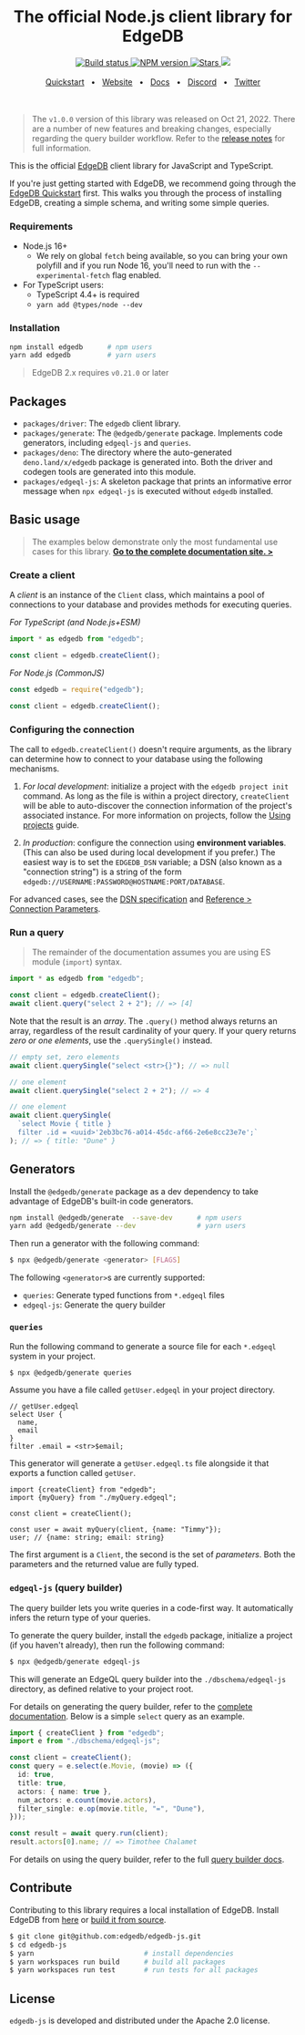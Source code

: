 <div align="center">
  <h1>The official Node.js client library for EdgeDB</h1>

  <a href="https://github.com/edgedb/edgedb-js/actions" rel="nofollow">
    <img src="https://github.com/edgedb/edgedb-js/actions/workflows/tests.yml/badge.svg?event=push&branch=master" alt="Build status">
  </a>
  <a href="https://www.npmjs.com/package/edgedb" rel="nofollow">
    <img src="https://img.shields.io/npm/v/edgedb" alt="NPM version">
  </a>
  <a href="https://github.com/edgedb/edgedb" rel="nofollow">
    <img src="https://img.shields.io/github/stars/edgedb/edgedb" alt="Stars">
  </a>
  <a href="https://github.com/edgedb/edgedb/blob/master/LICENSE">
    <img src="https://img.shields.io/badge/license-Apache%202.0-blue" />
  </a>
  <br />
  <br />
  <a href="https://www.edgedb.com/docs/guides/quickstart">Quickstart</a>
  <span>&nbsp;&nbsp;•&nbsp;&nbsp;</span>
  <a href="https://www.edgedb.com">Website</a>
  <span>&nbsp;&nbsp;•&nbsp;&nbsp;</span>
  <a href="https://www.edgedb.com/docs/clients/js/index">Docs</a>
  <span>&nbsp;&nbsp;•&nbsp;&nbsp;</span>
  <a href="https://discord.gg/umUueND6ag">Discord</a>
  <span>&nbsp;&nbsp;•&nbsp;&nbsp;</span>
  <a href="https://twitter.com/edgedatabase">Twitter</a>
  <br />

</div>

<br />
<br />

> The `v1.0.0` version of this library was released on Oct 21, 2022. There are a number of new features and breaking changes, especially regarding the query builder workflow. Refer to the [release notes](https://github.com/edgedb/edgedb-js/releases/tag/v1.0.0) for full information.

This is the official [EdgeDB](https://github.com/edgedb/edgedb) client library
for JavaScript and TypeScript.

If you're just getting started with EdgeDB, we recommend going through the
[EdgeDB Quickstart](https://www.edgedb.com/docs/quickstart) first. This walks
you through the process of installing EdgeDB, creating a simple schema, and
writing some simple queries.

### Requirements

- Node.js 16+
  - We rely on global `fetch` being available, so you can bring your own
    polyfill and if you run Node 16, you'll need to run with the
    `--experimental-fetch` flag enabled.
- For TypeScript users:
  - TypeScript 4.4+ is required
  - `yarn add @types/node --dev`

### Installation

```bash
npm install edgedb      # npm users
yarn add edgedb         # yarn users
```

> EdgeDB 2.x requires `v0.21.0` or later

## Packages

- `packages/driver`: The `edgedb` client library.
- `packages/generate`: The `@edgedb/generate` package. Implements code generators, including `edgeql-js` and `queries`.
- `packages/deno`: The directory where the auto-generated `deno.land/x/edgedb` package is generated into. Both the driver and codegen tools are generated into this module.
- `packages/edgeql-js`: A skeleton package that prints an informative error message when `npx edgeql-js` is executed without `edgedb` installed.

## Basic usage

> The examples below demonstrate only the most fundamental use cases for this
> library. **[Go to the complete documentation site. >](https://www.edgedb.com/docs/clients/js/index)**

### Create a client

A _client_ is an instance of the `Client` class, which maintains a pool of
connections to your database and provides methods for executing queries.

_For TypeScript (and Node.js+ESM)_

```ts
import * as edgedb from "edgedb";

const client = edgedb.createClient();
```

_For Node.js (CommonJS)_

```js
const edgedb = require("edgedb");

const client = edgedb.createClient();
```

### Configuring the connection

The call to `edgedb.createClient()` doesn't require arguments, as the library
can determine how to connect to your database using the following mechanisms.

1. _For local development_: initialize a project with the `edgedb project init`
   command. As long as the file is within a project directory, `createClient`
   will be able to auto-discover the connection information of the project's
   associated instance. For more information on projects, follow the
   [Using projects](https://www.edgedb.com/docs/guides/projects) guide.

2. _In production_: configure the connection using **environment variables**.
   (This can also be used during local development if you prefer.) The easiest
   way is to set the `EDGEDB_DSN` variable; a DSN (also known as a "connection
   string") is a string of the form
   `edgedb://USERNAME:PASSWORD@HOSTNAME:PORT/DATABASE`.

For advanced cases, see the
[DSN specification](https://www.edgedb.com/docs/reference/dsn) and
[Reference > Connection Parameters](https://www.edgedb.com/docs/reference/connection).

### Run a query

> The remainder of the documentation assumes you are using ES module (`import`)
> syntax.

```ts
import * as edgedb from "edgedb";

const client = edgedb.createClient();
await client.query("select 2 + 2"); // => [4]
```

Note that the result is an _array_. The `.query()` method always returns an
array, regardless of the result cardinality of your query. If your query
returns _zero or one elements_, use the `.querySingle()` instead.

```ts
// empty set, zero elements
await client.querySingle("select <str>{}"); // => null

// one element
await client.querySingle("select 2 + 2"); // => 4

// one element
await client.querySingle(
  `select Movie { title }
  filter .id = <uuid>'2eb3bc76-a014-45dc-af66-2e6e8cc23e7e';`
); // => { title: "Dune" }
```

## Generators

Install the `@edgedb/generate` package as a dev dependency to take advantage of EdgeDB's built-in code generators.

```bash
npm install @edgedb/generate  --save-dev      # npm users
yarn add @edgedb/generate --dev               # yarn users
```

Then run a generator with the following command:

```bash
$ npx @edgedb/generate <generator> [FLAGS]
```

The following `<generator>`s are currently supported:

- `queries`: Generate typed functions from `*.edgeql` files
- `edgeql-js`: Generate the query builder

### `queries`

Run the following command to generate a source file for each `*.edgeql` system in your project.

```bash
$ npx @edgedb/generate queries
```

Assume you have a file called `getUser.edgeql` in your project directory.

```
// getUser.edgeql
select User {
  name,
  email
}
filter .email = <str>$email;
```

This generator will generate a `getUser.edgeql.ts` file alongside it that exports a function called `getUser`.

```
import {createClient} from "edgedb";
import {myQuery} from "./myQuery.edgeql";

const client = createClient();

const user = await myQuery(client, {name: "Timmy"});
user; // {name: string; email: string}
```

The first argument is a `Client`, the second is the set of _parameters_. Both the parameters and the returned value are fully typed.

### `edgeql-js` (query builder)

The query builder lets you write queries in a code-first way. It automatically infers the return type of your queries.

To generate the query builder, install the `edgedb` package, initialize a project (if you haven't already), then run the following command:

```bash
$ npx @edgedb/generate edgeql-js
```

This will generate an EdgeQL query builder into the `./dbschema/edgeql-js`
directory, as defined relative to your project root.

For details on generating the query builder, refer to the [complete documentation](https://www.edgedb.com/docs/clients/js/generation). Below is a simple `select` query as an example.

```ts
import { createClient } from "edgedb";
import e from "./dbschema/edgeql-js";

const client = createClient();
const query = e.select(e.Movie, (movie) => ({
  id: true,
  title: true,
  actors: { name: true },
  num_actors: e.count(movie.actors),
  filter_single: e.op(movie.title, "=", "Dune"),
}));

const result = await query.run(client);
result.actors[0].name; // => Timothee Chalamet
```

For details on using the query builder, refer to the full [query builder docs](https://www.edgedb.com/docs/clients/js/querybuilder).

## Contribute

Contributing to this library requires a local installation of EdgeDB. Install
EdgeDB from [here](https://www.edgedb.com/download) or
[build it from source](https://www.edgedb.com/docs/reference/dev).

```bash
$ git clone git@github.com:edgedb/edgedb-js.git
$ cd edgedb-js
$ yarn                           # install dependencies
$ yarn workspaces run build      # build all packages
$ yarn workspaces run test       # run tests for all packages
```

## License

`edgedb-js` is developed and distributed under the Apache 2.0 license.
